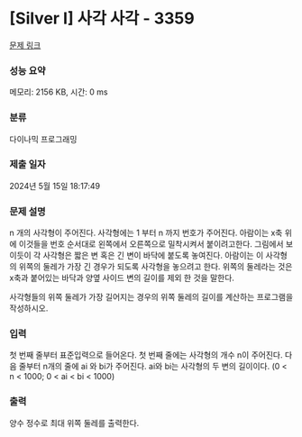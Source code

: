 # [Silver I] 사각 사각 - 3359 

[문제 링크](https://www.acmicpc.net/problem/3359) 

### 성능 요약

메모리: 2156 KB, 시간: 0 ms

### 분류

다이나믹 프로그래밍

### 제출 일자

2024년 5월 15일 18:17:49

### 문제 설명

<p>n 개의 사각형이 주어진다. 사각형에는 1 부터 n 까지 번호가 주어진다. 아람이는 x축 위에 이것들을 번호 순서대로 왼쪽에서 오른쪽으로 밀착시켜서 붙이려고한다. 그림에서 보이듯이 각 사각형은 짧은 변 혹은 긴 변이 바닥에 붙도록 놓여진다. 아람이는 이 사각형의 위쪽의 둘레가 가장 긴 경우가 되도록 사각형을 놓으려고 한다. 위쪽의 둘레라는 것은 x축과 붙어있는 바닥과 양옆 사이드 변의 길이를 제외 한 것을 말한다.</p>

<p>사각형들의 위쪽 둘레가 가장 길어지는 경우의 위쪽 둘레의 길이를 계산하는 프로그램을 작성하시오.</p>

### 입력 

 <p>첫 번째 줄부터 표준입력으로 들어온다. 첫 번째 줄에는 사각형의 개수 n이 주어진다. 다음 줄부터 n개의 줄에 ai 와 bi가 주어진다. ai와 bi는 사각형의 두 변의 길이이다. (0 < n < 1000; 0 < ai < bi < 1000)</p>

### 출력 

 <p>양수 정수로 최대 위쪽 둘레를 출력한다.</p>

